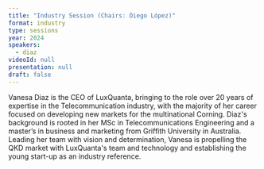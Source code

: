 ```yaml
---
title: "Industry Session (Chairs: Diego López)"
format: industry
type: sessions
year: 2024
speakers:
  - diaz
videoId: null
presentation: null
draft: false
---
```

Vanesa Diaz is the CEO of LuxQuanta, bringing to the role over 20 years of expertise in the Telecommunication industry, with the majority of her career focused on developing new markets for the multinational Corning. Diaz's background is rooted in her MSc in Telecommunications Engineering and a master’s in business and marketing from Griffith University in Australia. Leading her team with vision and determination, Vanesa is propelling the QKD market with LuxQuanta's team and technology and establishing the young start-up as an industry reference. 


<!-- fields to use above: -->
<!-- videoId: "Vfl9pPh6ipI" -->
<!-- presentation: "/2024/sessions/slides/QCrypt2024InvitedDiamanti.pdf" -->
